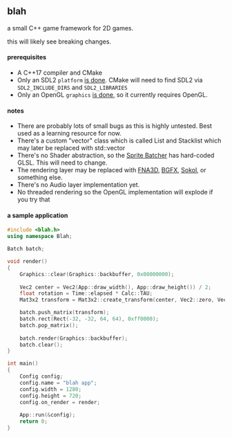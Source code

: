 ## blah
a small C++ game framework for 2D games.

this will likely see breaking changes.

#### prerequisites
 - A C++17 compiler and CMake
 - Only an SDL2 `platform` [is done](https://github.com/NoelFB/blah/blob/master/private/blah/internal/platform_sdl2.cpp). CMake will need to find SDL2 via `SDL2_INCLUDE_DIRS` and `SDL2_LIBRARIES`
 - Only an OpenGL `graphics` [is done](https://github.com/NoelFB/blah/blob/master/private/blah/internal/graphics_opengl.cpp), so it currently requires OpenGL.

#### notes
 - There are probably lots of small bugs as this is highly untested. Best used as a learning resource for now.
 - There's a custom "vector" class which is called List and Stacklist which may later be replaced with std::vector
 - There's no Shader abstraction, so the [Sprite Batcher](https://github.com/NoelFB/blah/blob/master/public/blah/drawing/batch.h) has hard-coded GLSL. This will need to change.
 - The rendering layer may be replaced with [FNA3D](https://github.com/FNA-XNA/FNA3D), [BGFX](https://github.com/bkaradzic/bgfx), [Sokol](https://github.com/floooh/sokol), or something else.
 - There's no Audio layer implementation yet.
 - No threaded rendering so the OpenGL implementation will explode if you try that


#### a sample application

```cpp
#include <blah.h>
using namespace Blah;

Batch batch;

void render()
{
	Graphics::clear(Graphics::backbuffer, 0x00000000);
	
	Vec2 center = Vec2(App::draw_width(), App::draw_height()) / 2;
	float rotation = Time::elapsed * Calc::TAU;
	Mat3x2 transform = Mat3x2::create_transform(center, Vec2::zero, Vec2::one, rotation);

	batch.push_matrix(transform);
	batch.rect(Rect(-32, -32, 64, 64), 0xff0000);
	batch.pop_matrix();
	
	batch.render(Graphics::backbuffer);
	batch.clear();
}

int main()
{
	Config config;
	config.name = "blah app";
	config.width = 1280;
	config.height = 720;
	config.on_render = render;
	
	App::run(&config);
	return 0;
}

```
